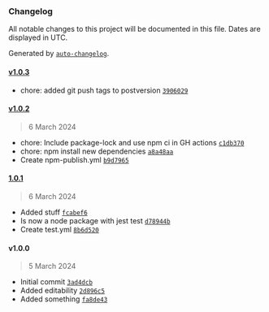### Changelog

All notable changes to this project will be documented in this file. Dates are displayed in UTC.

Generated by [`auto-changelog`](https://github.com/CookPete/auto-changelog).

#### [v1.0.3](https://github.com/ChrisCodesThings/test-repo/compare/v1.0.2...v1.0.3)

- chore: added git push tags to postversion [`3906029`](https://github.com/ChrisCodesThings/test-repo/commit/390602950ab4070b4c424469e254eb1fda4592e4)

#### [v1.0.2](https://github.com/ChrisCodesThings/test-repo/compare/1.0.1...v1.0.2)

> 6 March 2024

- chore: Include package-lock and use npm ci in GH actions [`c1db370`](https://github.com/ChrisCodesThings/test-repo/commit/c1db370c31329c1fec2a1a32ebab87c58bd77cd2)
- chore: npm install new dependencies [`a8a48aa`](https://github.com/ChrisCodesThings/test-repo/commit/a8a48aab0d1351d693b435816a1c2ca854bf50bb)
- Create npm-publish.yml [`b9d7965`](https://github.com/ChrisCodesThings/test-repo/commit/b9d7965c7711706f40c7d0d5d4d1c6affa9b6e27)

#### [1.0.1](https://github.com/ChrisCodesThings/test-repo/compare/v1.0.0...1.0.1)

> 6 March 2024

- Added stuff [`fcabef6`](https://github.com/ChrisCodesThings/test-repo/commit/fcabef616caa9f0b141d267d5a1bef735201482c)
- Is now a node package with jest test [`d78944b`](https://github.com/ChrisCodesThings/test-repo/commit/d78944bc2c9a5e921dbd2cf1d051b72f032af28d)
- Create test.yml [`8b6d520`](https://github.com/ChrisCodesThings/test-repo/commit/8b6d520af3c59e640af3801a7ed9979c19680621)

#### v1.0.0

> 5 March 2024

- Initial commit [`3ad4dcb`](https://github.com/ChrisCodesThings/test-repo/commit/3ad4dcb665b6cda819d3eda489c8872b76d6c5d8)
- Added editability [`2d896c5`](https://github.com/ChrisCodesThings/test-repo/commit/2d896c5dd5073c65005eea398b163f98310f8004)
- Added something [`fa8de43`](https://github.com/ChrisCodesThings/test-repo/commit/fa8de43fd6b54a5af07aed35ad84c25e89d4af5a)
